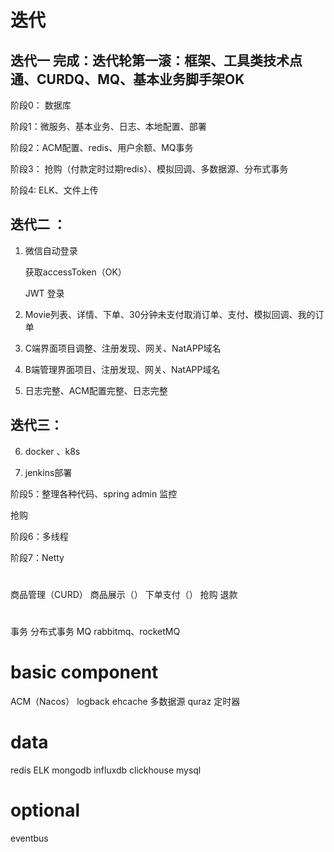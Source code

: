 
# 迭代
## 迭代一 完成：迭代轮第一滚：框架、工具类技术点通、CURDQ、MQ、基本业务脚手架OK

阶段0： 数据库

阶段1：微服务、基本业务、日志、本地配置、部署

阶段2：ACM配置、redis、用户余额、MQ事务

阶段3： 抢购（付款定时过期redis）、模拟回调、多数据源、分布式事务

阶段4: ELK、文件上传


## 迭代二 ：

1. 微信自动登录

    获取accessToken（OK）

    JWT 登录
  
2. Movie列表、详情、下单、30分钟未支付取消订单、支付、模拟回调、我的订单


3. C端界面项目调整、注册发现、网关、NatAPP域名

4. B端管理界面项目、注册发现、网关、NatAPP域名

5. 日志完整、ACM配置完整、日志完整


## 迭代三：

6. docker 、k8s

7. jenkins部署


阶段5：整理各种代码、spring admin 监控

抢购

阶段6：多线程

阶段7：Netty







#
商品管理（CURD）
商品展示（）
下单支付（）
抢购
退款


#
事务
分布式事务
MQ rabbitmq、rocketMQ



# basic component
ACM（Nacos）
logback
ehcache
多数据源
quraz 定时器


# data

redis
ELK
mongodb
influxdb
clickhouse
mysql


# optional
eventbus


